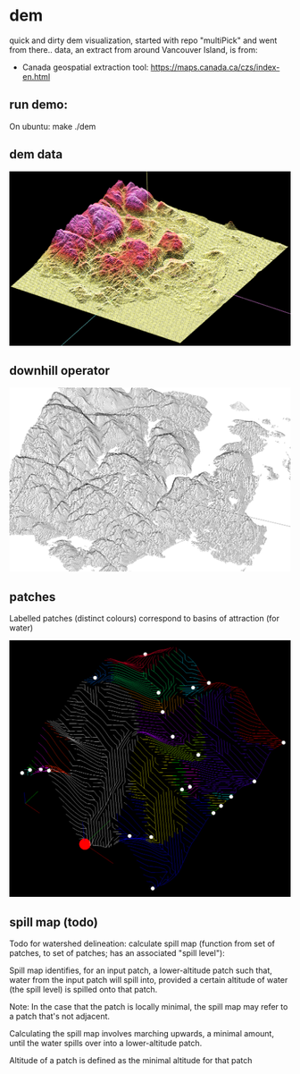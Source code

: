 # dem
quick and dirty dem visualization, started with repo "multiPick" and went from there.. data, an extract from around Vancouver Island, is from:

* Canada geospatial extraction tool: https://maps.canada.ca/czs/index-en.html

## run demo:
On ubuntu:
  make
  ./dem
  
## dem data
![alt text](dem.png)

## downhill operator
![alt text](downhill.png)

## patches
Labelled patches (distinct colours) correspond to basins of attraction (for water)

![alt text](patches.png)

## spill map (todo)

Todo for watershed delineation: calculate spill map (function from set of patches, to set of patches; has an associated "spill level"):

Spill map identifies, for an input patch, a lower-altitude patch such that, water from the input patch will spill into, provided a certain altitude of water (the spill level) is spilled onto that patch.

Note: In the case that the patch is locally minimal, the spill map may refer to a patch that's not adjacent. 

Calculating the spill map involves marching upwards, a minimal amount, until the water spills over into a lower-altitude patch.

Altitude of a patch is defined as the minimal altitude for that patch 
